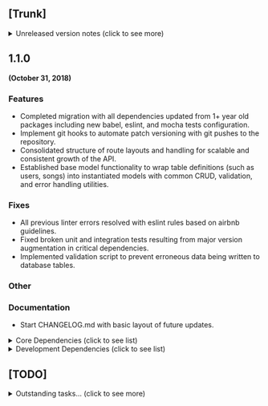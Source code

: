 ## [Trunk]
<details><summary>Unreleased version notes (click to see more)</summary>
<p>
  
### Features
### Fixes
### Other
### Documentation

</p>
</details>

## 1.1.0
**(October 31, 2018)**

### Features

* Completed migration with all dependencies updated from 1+ year old packages including new babel, eslint, and mocha tests configuration.
* Implement git hooks to automate patch versioning with git pushes to the repository.
* Consolidated structure of route layouts and handling for scalable and consistent growth of the API.
* Established base model functionality to wrap table definitions (such as users, songs) into instantiated models with common CRUD, validation, and error handling utilities.

### Fixes

* All previous linter errors resolved with eslint rules based on airbnb guidelines.
* Fixed broken unit and integration tests resulting from major version augmentation in critical dependencies.
* Implemented validation script to prevent erroneous data being written to database tables.

### Other

### Documentation

* Start CHANGELOG.md with basic layout of future updates.

<details><summary> Core Dependencies (click to see list)</summary>
<p>
  
*	@babel/core:                       ^7.0.0,
*	@babel/plugin-proposal-decorators: ^7.1.2,
*	@babel/plugin-transform-runtime:   ^7.1.0,
*	@babel/preset-env:                 ^7.1.0,
*	@babel/register:                   ^7.0.0,
*	@babel/runtime:                    ^7.0.0,
*	babel-plugin-add-module-exports:   ^1.0.0,
*	babel-plugin-module-resolver:      ^3.1.1,
*	bcrypt:                            ^3.0.2,
*	better-npm-run:                    ^0.1.1,
*	bluebird:                          ^3.5.2,
*	body-parser:                       ^1.15.2,
*	bunyan:                            ^1.8.12,
*	chalk:                             ^2.4.1,
*	compression:                       ^1.7.3,
*	cookie:                            ^0.3.1,
*	cookie-parser:                     ^1.4.3,
*	debug:                             ^4.1.0,
*	express:                           ^4.16.4,
*	geoip-lite:                        ^1.3.2,
*	http:                              0.0.0,
*	ip:                                ^1.1.4,
*	json-pretty-html:                  ^1.1.5,
*	jsonwebtoken:                      ^8.3.0,
*	lodash:                            ^4.17.11,
*	morgan:                            ^1.9.1,
*	multer:                            ^1.4.1,
*	node-statsd:                       ^0.1.1,
*	passport:                          ^0.4.0,
*	passport-jwt:                      ^4.0.0,
*	passport-local:                    ^1.0.0,
*	piping:                            ^1.0.0-rc.4,
*	request:                           ^2.88.0,
*	response-time:                     ^2.3.2,
*	rethinkdb:                         ^2.3.3,
*	supertest:                         ^3.3.0,
*	useragent:                         ^2.3.0,
*	uuid:                              ^3.3.2,
*	validator:                         ^10.8.0,
*	yargs:                             ^12.0.0
</p>
</details>

<details><summary> Development Dependencies (click to see list)</summary>
<p>
  
* babel-eslint:              ^10.0.0,
* chai:                      ^4.2.0,
* chai-as-promised:          ^7.1.1,
* coveralls:                 ^3.0.2,
* eslint:                    ^5.0.0,
* eslint-config-airbnb-base: ^13.1.0,
* eslint-config-standard:    ^12.0.0,
* eslint-plugin-babel:       ^5.2.1,
* eslint-plugin-import:      ^2.14.0,
* eslint-plugin-node:        ^7.0.0,
* eslint-plugin-promise:     ^4.0.0,
* eslint-plugin-standard:    ^4.0.0,
* eslint-watch:              ^4.0.2,
* istanbul:                  ^1.0.0-alpha.2,
* mocha:                     ^5.2.0,
* mocha-lcov-reporter:       ^1.3.0,
* mochista:                  ^0.17.0,
* nodemon:                   ^1.18.4,
* plato:                     ^1.7.0,
* proxyquire:                ^2.1.0,
* sinon:                     ^7.0.0,
* sinon-chai:                ^3.2.0
</p>
</details>

## [TODO]
<details><summary> Outstanding tasks... (click to see more)</summary>
<p>
  
* Create ROADMAP.md for broad goals/brainstorming, get "Outstanding tasks" itemized and implemented with github issues
* Use hexo and follow cypress-documentation method for autogenerating split (by minor version) changelog entries
* Create minor/major version bumper script that autopopulates new changelog snippet with entries from current trunk.
* Bumper script should also auto generate plato reports and track basic stats like # of patches, # of commits, sloc, test coverage, etc. (include in changelog as a "Stats" section accordion).
* Consolidate API configuration with client configuration, fold into common module.
* Think of a way to trigger API pulls and builds on server from npm script (auto execute ssh command with -t switch? security issue?)
* Improve seeding capability to randomize / autopopulate certain data fields.
* Automate dependency diffing on minor/major bump
* Create script to autodiff package.json on major/minor version bumps and create table with the following layout in the changelog (accordiong functionality)

| Type  | Package Name                       | Version  |
|:-----:| ---------------------------------- |:--------:|
|   U   | @babel/core                        |  ^7.0.0  |

</p>
</details>
